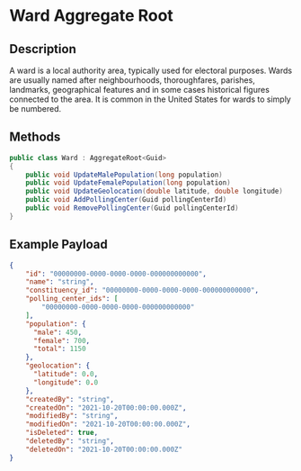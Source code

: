# Ward Aggregate Root

## Description
A ward is a local authority area, typically used for electoral purposes. Wards are usually named after neighbourhoods, thoroughfares, parishes, landmarks, geographical features and in some cases historical figures connected to the area. It is common in the United States for wards to simply be numbered.

## Methods
```csharp
public class Ward : AggregateRoot<Guid>
{
    public void UpdateMalePopulation(long population)
    public void UpdateFemalePopulation(long population)
    public void UpdateGeolocation(double latitude, double longitude)
    public void AddPollingCenter(Guid pollingCenterId)
    public void RemovePollingCenter(Guid pollingCenterId) 
}
```

## Example Payload
```json
{
    "id": "00000000-0000-0000-0000-000000000000",
    "name": "string",
    "constituency_id": "00000000-0000-0000-0000-000000000000",
    "polling_center_ids": [
        "00000000-0000-0000-0000-000000000000"
    ],
    "population": {
      "male": 450,
      "female": 700,
      "total": 1150
    },
    "geolocation": {
      "latitude": 0.0,
      "longitude": 0.0
    },
    "createdBy": "string",
    "createdOn": "2021-10-20T00:00:00.000Z",
    "modifiedBy": "string",
    "modifiedOn": "2021-10-20T00:00:00.000Z",
    "isDeleted": true,
    "deletedBy": "string",
    "deletedOn": "2021-10-20T00:00:00.000Z"
}
```